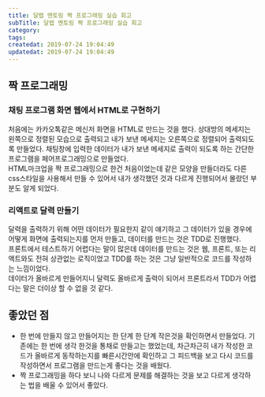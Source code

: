 ```yaml
---
title: 달랩 멘토링 짝 프로그래밍 실습 회고
subTitle: 달랩 멘토링 짝 프로그래밍 실습 회고
category: 
tags: 
createdat: 2019-07-24 19:04:49
updatedat: 2019-07-24 19:04:49
---
```


## 짝 프로그래밍

### 채팅 프로그램 화면 웹에서 HTML로 구현하기

처음에는 카카오톡같은 메신저 화면을 HTML로 만드는 것을 했다. 상대방의 메세지는
왼쪽으로 정렬된 모습으로 출력되고 내가 보낸 메세지는 오른쪽으로 정렬되어
출력되도록 만들었다. 채팅창에 입력한 데이터가 내가 보낸 메세지로 출력이 되도록
하는 간단한 프로그램을 페어프로그래밍으로 만들었다.  
HTML마크업을 짝 프로그래밍으로 한건 처음이었는데 같은 모양을 만들더라도 다른
css스타일을 사용해서 만들 수 있어서 내가 생각했던 것과 다르게 진행되어서 몰랐던
부분도 알게 되었다.

### 리액트로 달력 만들기

달력을 출력하기 위해 어떤 데이터가 필요한지 같이 얘기하고 그 데이터가 있을
경우에 어떻게 화면에 출력되는지를 먼저 만들고, 데이터를 만드는 것은 TDD로
진행했다.  
프론트에서 테스트하기 어렵다는 말이 많은데 데이터를 만드는 것은 웹, 프론트,
또는 리액트와도 전혀 상관없는 로직이었고 TDD를 하는 것은 그냥 일반적으로 코드를
작성하는 느낌이었다.  
데이터가 올바르게 만들어지니 달력도 올바르게 출력이 되어서 프론트라서 TDD가
어렵다는 말은 더이상 할 수 없을 것 같다.

## 좋았던 점

* 한 번에 만들지 않고 만들어지는 한 단계 한 단계 작은것을 확인하면서 만들었다. 
  기존에는 한 번에 생각 한것을 통채로 만들고는 했었는데, 차근차근히 내가 작성한 
  코드가 올바르게 동작하는지를 빠른시간안에 확인하고 그 피드백을 보고 다시 
  코드를 작성하면서 프로그램을 만드는게 좋다는 것을 배웠다.
* 짝 프로그래밍을 하다 보니 나와 다르게 문제를 해결하는 것을 보고 다르게
  생각하는 법을 배울 수 있어서 좋았다.

